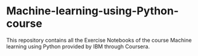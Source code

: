 # Machine-learning-using-Python-course
This repository contains all the Exercise Notebooks of the course Machine learning using Python provided by IBM through Coursera.
